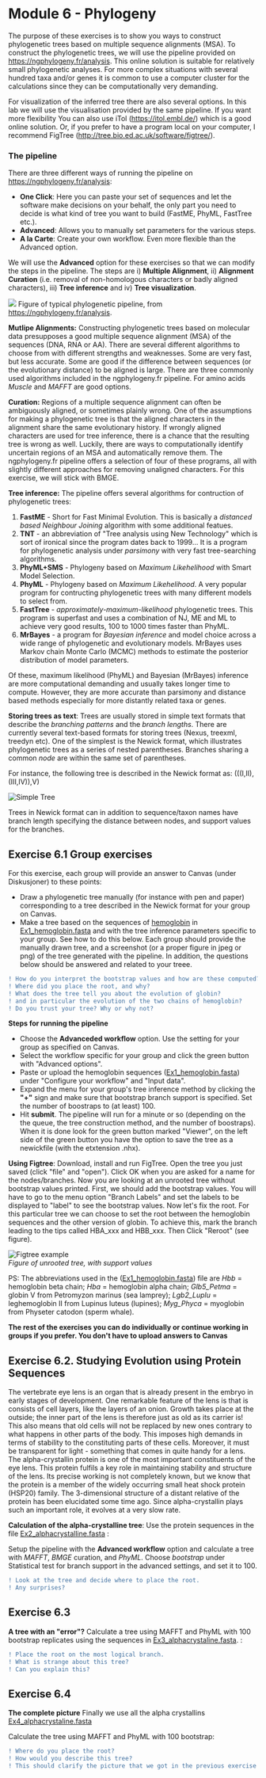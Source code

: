 # Module 6 - Phylogeny

The purpose of these exercises is to show you ways to construct phylogenetic trees based on multiple sequence alignments (MSA). To construct the phylogenetic trees, we will use the pipeline provided on https://ngphylogeny.fr/analysis. This online solution is suitable for relatively small phylogenetic analyses. For more complex situations with several hundred taxa and/or genes it is common to use a computer cluster for the calculations since they can be computationally very demanding.

For visualization of the inferred tree there are also several options. In this lab we will use the visualisation provided by the same pipeline. If you want more flexibility You can also use iTol (https://itol.embl.de/) which is a good online solution. Or, if you prefer to have a program local on your computer, I recommend FigTree (http://tree.bio.ed.ac.uk/software/figtree/). 


### The pipeline

There are three different ways of running the pipeline on  https://ngphylogeny.fr/analysis:
- **One Click**: Here you can paste your set of sequences and let the software make decisions on your behalf, the only part you need to decide is what kind of tree you want to build (FastME, PhyML, FastTree etc.). 
- **Advanced**: Allows you to manually set parameters for the various steps.
- **A la Carte**: Create your own workflow. Even more flexible than the Advanced option. 

We will use the **Advanced** option for these exercises so that we can modify the steps in the pipeline. The steps are i) **Multiple Alignment**, ii) **Alignment Curation** (i.e. removal of non-homologous characters or badly aligned characters), iii) **Tree inference** and iv) **Tree visualization**.


![](data/pipeline_v2.png)
Figure of typical phylogenetic pipeline, from  https://ngphylogeny.fr/analysis.


**Mutlipe Alignments:**
Constructing phylogenetic trees based on molecular data presupposes a good multiple sequence alignment (MSA) of the sequences (DNA, RNA or AA).  There are several different algorithms to choose from with different strengths and weaknesses. Some are very fast, but less accurate. Some are good if the difference between sequences (or the evolutionary distance) to be aligned is large. There are three commonly used algorithms included in the ngphylogeny.fr pipeline. For amino acids *Muscle* and *MAFFT* are good options.

**Curation:**
Regions of a multiple sequence alignment can often be ambiguously aligned, or sometimes plainly wrong. One of the assumptions for making a phylogenetic tree is that the aligned characters in the alignment share the same evolutionary history. If wrongly aligned characters are used for tree inference, there is a chance that the resulting tree is wrong as well. Luckily, there are ways to computationally identify uncertain regions of an MSA and automatically remove them. The ngphylogeny.fr pipeline offers a selection of four  of these programs, all with slightly different approaches for removing unaligned characters. For this exercise, we will stick with BMGE.

**Tree inference:**
The pipeline offers several algorithms for contruction of phylogenetic trees: 
  1) **FastME** - Short for Fast Minimal Evolution. This is basically a *distanced based Neighbour Joining* algorithm with some additional featues. 
  2) **TNT** - an abbreviation of "Tree analysis using New Technology" which is sort of ironical since the program dates back to 1999... It is a program for phylogenetic analysis under *parsimony* with very fast tree-searching algorithms.
  3) **PhyML+SMS** - Phylogeny based on *Maximum Likehelihood* with Smart Model Selection. 
  4) **PhyML** - Phylogeny based on *Maximum Likehelihood*. A very popular program for contructing phylogenetic trees with many different models to select from. 
  5) **FastTree** - *approximately-maximum-likelihood* phylogenetic trees. This program is superfast and uses a combination of NJ, ME and ML to achieve very good results, 100 to 1000 times faster than PhyML.
  6) **MrBayes** -  a program for *Bayesian inference* and model choice across a wide range of phylogenetic and evolutionary models. MrBayes uses Markov chain Monte Carlo (MCMC) methods to estimate the posterior distribution of model parameters.

Of these, maximum likelihood (PhyML) and Bayesian (MrBayes) inference are more computational demanding and usually takes longer time to compute. However, they are more accurate than parsimony and distance based methods especially for more distantly related taxa or genes. 

**Storing trees as text**:
Trees are usually stored in simple text formats that describe the _branching patterns_ and the _branch lengths_. There are currently several text-based formats for storing trees (Nexus, treexml, treedyn etc). One of the simplest is the Newick format, which illustrates phylogenetic trees as a series of nested parentheses. Branches sharing a common _node_ are within the same set of parentheses.

For instance, the following tree is described in the Newick format as: (((I,II),(III,IV)),V)

![Simple Tree](data/Fig_newick.png)

Trees in Newick format can in addition to sequence/taxon names have branch length specifying the distance between nodes, and support values for the branches.


###
## Exercise 6.1 Group exercises
For this exercise, each group will provide an answer to Canvas (under Diskusjoner) to these points:
- Draw  a phylogenetic tree manually (for instance with pen and paper) corresponding to a tree described in the Newick format for your group on Canvas.
- Make a tree based on the sequences of [hemoglobin](https://en.wikipedia.org/wiki/Hemoglobin) in [Ex1_hemoglobin.fasta](Ex1_hemoglobin.fasta) and with the tree inference parameters specific to your group. See how to do this below. Each group should provide the manually drawn tree, and a screenshot (or a proper figure in jpeg or png) of the tree generated with the pipeline. In addition, the questions below should be answered and related to your treee.

```diff
! How do you interpret the bootstrap values and how are these computed?
! Where did you place the root, and why?
! What does the tree tell you about the evolution of globin?
! and in particular the evolution of the two chains of hemoglobin?
! Do you trust your tree? Why or why not?
````

**Steps for running the pipeline** 
- Choose the **Advanceded workflow** option. Use the setting for your group as specified on Canvas.
- Select the workflow specific for your group and click the green button with "Advanced options".
- Paste or upload the hemoglobin sequences ([Ex1_hemoglobin.fasta](Ex1_hemoglobin.fasta)) under "Configure your workflow" and "Input data".
- Expand the menu for your group's tree inference method by clicking the **"+"** sign and make sure that bootstrap branch support is specified. Set the number of boostraps to (at least) 100. 
- Hit **submit**. The pipeline will run for a minute or so (depending on the the queue, the tree construction method, and the number of boostraps). When it is done look for the green button marked "Viewer", on the left side of the green button you have the option to save the tree as a newickfile (with the etxtension .nhx).


**Using Figtree**:
Download, install and run FigTree. Open the tree you just saved (click "file" and "open"). Click OK when you are asked for a name for the nodes/branches. Now you are looking at an unrooted tree without bootstrap values printed. First, we should add the bootstrap values. You will have to go to the menu option "Branch Labels" and set the labels to be displayed to "label" to see the bootstrap values.
Now let's fix the root. For this particular tree we can choose to set the root between the hemoglobin sequences and the other version of globin. To achieve this, mark the branch leading to the tips called HBA_xxx and HBB_xxx. Then Click "Reroot" (see figure).

![Figtree example](data/Figtree_example.png)  
_Figure of unrooted tree, with support values_


PS: The abbreviations used in the ([Ex1_hemoglobin.fasta](Ex1_hemoglobin.fasta)) file are *Hbb* = hemoglobin beta chain; *Hba* = hemoglobin alpha chain; *Glb5_Petma* = globin V from Petromyzon marinus (sea lamprey); *Lgb2_Luplu* = leghemoglobin II from Lupinus luteus (lupines); *Myg_Phyca* = myoglobin from Physeter catodon (sperm whale). 

**The rest of the exercises you can do individually or continue working in groups if you prefer. You don't have to upload answers to Canvas**

## Exercise 6.2. Studying Evolution using Protein Sequences  

The vertebrate eye lens is an organ that is already present in the embryo in early stages of development. One remarkable feature of the lens is that is consists of cell layers, like the layers of an onion. Growth takes place at the outside; the inner part of the lens is therefore just as old as its carrier is! This also means that old cells will not be replaced by new ones contrary to what happens in other parts of the body. This imposes high demands in terms of stability to the constituting parts of these cells. Moreover, it must be transparent for light - something that comes in quite handy for a lens. The alpha-crystallin protein is one of the most important constituents of the eye lens. This protein fulfils a key role in maintaining stability and structure of the lens. Its precise working is not completely known, but we know that the protein is a member of the widely occurring small heat shock protein (HSP20) family. The 3-dimensional structure of a distant relative of the protein has been elucidated some time ago. Since alpha-crystallin plays such an important role, it evolves at a very slow rate.

**Calculation of the alpha-crystalline tree**:
Use the protein sequences in the file [Ex2_alphacrystalline.fasta](Ex2_alphacrystalline.fasta) :

Setup the pipeline with the **Advanced workflow** option and calculate a tree with _MAFFT_, _BMGE_ curation, and _PhyML_. Choose _bootstrap_ under Statistical test for branch support in the advanced settings, and set it to 100.

```diff
! Look at the tree and decide where to place the root. 
! Any surprises?
```
## Exercise 6.3
**A tree with an "error"?**
Calculate a tree using MAFFT and PhyML with 100 bootstrap replicates using the sequences in [Ex3_alphacrystaline.fasta](Ex3_alphacrystaline.fasta).  :

```diff
! Place the root on the most logical branch.
! What is strange about this tree?
! Can you explain this?
```

## Exercise 6.4
**The complete picture**
Finally we use all the alpha crystallins [Ex4_alphacrystaline.fasta](Ex4_alphacrystaline.fasta)

Calculate the tree using MAFFT and PhyML with 100 bootstrap:

```diff
! Where do you place the root?
! How would you describe this tree?
! This should clarify the picture that we got in the previous exercise!
```
